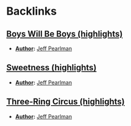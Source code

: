 
# Backlinks
## [Boys Will Be Boys (highlights)](<Boys Will Be Boys (highlights).md>)
- **[Author](<Author.md>):** [Jeff Pearlman](<Jeff Pearlman.md>)

## [Sweetness (highlights)](<Sweetness (highlights).md>)
- **[Author](<Author.md>):** [Jeff Pearlman](<Jeff Pearlman.md>)

## [Three-Ring Circus (highlights)](<Three-Ring Circus (highlights).md>)
- **[Author](<Author.md>):** [Jeff Pearlman](<Jeff Pearlman.md>)


